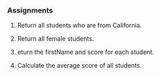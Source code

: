 ###	Assignments
1.	Return all students who are from California.

2.	Return all female students.

3.	eturn the firstName and score for each student.

4.	Calculate the average score of all students.